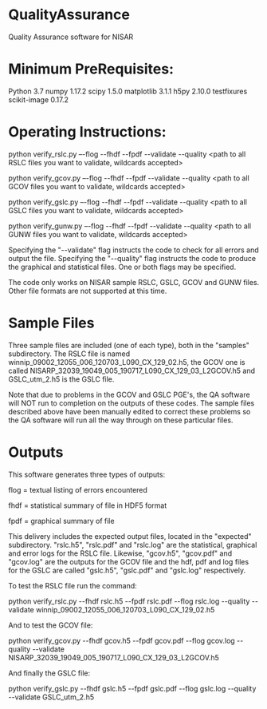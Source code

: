 # QualityAssurance
Quality Assurance software for NISAR
# Minimum PreRequisites:

Python 3.7
numpy 1.17.2
scipy 1.5.0
matplotlib 3.1.1
h5py 2.10.0
testfixures
scikit-image 0.17.2

# Operating Instructions:

python verify_rslc.py –-flog <textual log file of all errors encountered>
                       --fhdf <HDF5 file containing a statistical summary>
                       --fpdf <PDF file containing graphical summary> --validate --quality
                       <path to all RSLC files you want to validate, wildcards accepted>

python verify_gcov.py –-flog <textual log file of all errors encountered>
                       --fhdf <HDF5 file containing a statistical summary>
                       --fpdf <PDF file containing graphical summary> --validate --quality
                       <path to all GCOV files you want to validate, wildcards accepted>


python verify_gslc.py –-flog <textual log file of all errors encountered>
                       --fhdf <HDF5 file containing a statistical summary>
                       --fpdf <PDF file containing graphical summary> --validate --quality
                       <path to all GSLC files you want to validate, wildcards accepted>

python verify_gunw.py –-flog <textual log file of all errors encountered>
                       --fhdf <HDF5 file containing a statistical summary>
                       --fpdf <PDF file containing graphical summary> --validate --quality
                       <path to all GUNW files you want to validate, wildcards accepted>

Specifying the "--validate" flag instructs the code to check for all errors and output the <flog> file.
Specifying the "--quality" flag instructs the code to produce the graphical <fpdf> and statistical <fhdf> files.
One or both flags may be specified.

The code only works on NISAR sample RSLC, GSLC, GCOV and GUNW files.  Other file formats are not supported at this time.

# Sample Files

Three sample files are included (one of each type), both in the "samples" subdirectory.
The RSLC file is named winnip_09002_12055_006_120703_L090_CX_129_02.h5, the GCOV one is called
NISARP_32039_19049_005_190717_L090_CX_129_03_L2GCOV.h5 and GSLC_utm_2.h5 is the GSLC file.

Note that due to problems in the GCOV and GSLC PGE's, the QA software will NOT run to completion on the outputs
of these codes.  The sample files described above have been manually edited to correct these problems so the QA
software will run all the way through on these particular files.

# Outputs

This software generates three types of outputs:  

flog = textual listing of errors encountered

fhdf = statistical summary of file in HDF5 format

fpdf = graphical summary of file
  
This delivery includes the expected output files, located in the "expected" subdirectory.  "rslc.h5", "rslc.pdf" and "rslc.log" are the statistical, graphical and error logs for the RSLC file.  Likewise, "gcov.h5", "gcov.pdf" and "gcov.log" are the outputs for the GCOV file and the hdf, pdf and log files for the GSLC are called "gslc.h5", "gslc.pdf" and "gslc.log" respectively. 

To test the RSLC file run the command:

python verify_rslc.py --fhdf rslc.h5 --fpdf rslc.pdf --flog rslc.log --quality --validate winnip_09002_12055_006_120703_L090_CX_129_02.h5

And to test the GCOV file:

python verify_gcov.py --fhdf gcov.h5 --fpdf gcov.pdf --flog gcov.log --quality --validate NISARP_32039_19049_005_190717_L090_CX_129_03_L2GCOV.h5

And finally the GSLC file:

python verify_gslc.py --fhdf gslc.h5 --fpdf gslc.pdf --flog gslc.log --quality --validate GSLC_utm_2.h5

